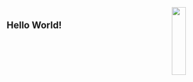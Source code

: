 <a href="https://gifer.com/en/Dtf">
  <img align="right" src="https://bestanimations.com/gifs/Dog-Dancing-Brazil.html" width=25% height=20% />
</a>

## Hello World! 
